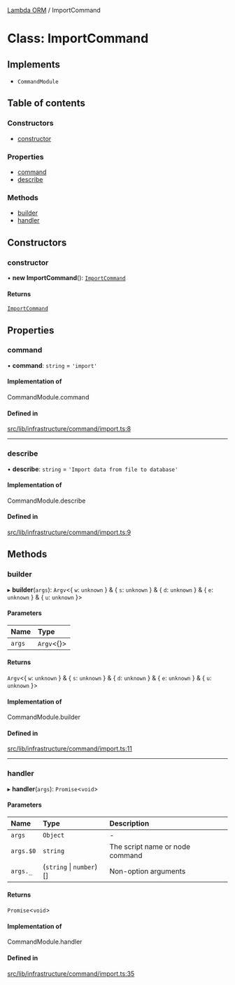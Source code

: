 [Lambda ORM](../README.md) / ImportCommand

# Class: ImportCommand

## Implements

- `CommandModule`

## Table of contents

### Constructors

- [constructor](ImportCommand.md#constructor)

### Properties

- [command](ImportCommand.md#command)
- [describe](ImportCommand.md#describe)

### Methods

- [builder](ImportCommand.md#builder)
- [handler](ImportCommand.md#handler)

## Constructors

### constructor

• **new ImportCommand**(): [`ImportCommand`](ImportCommand.md)

#### Returns

[`ImportCommand`](ImportCommand.md)

## Properties

### command

• **command**: `string` = `'import'`

#### Implementation of

CommandModule.command

#### Defined in

[src/lib/infrastructure/command/import.ts:8](https://github.com/lambda-orm/lambdaorm-cli/blob/dcf97f325baa52ff5af37395f843d59d7ba1abee/src/lib/infrastructure/command/import.ts#L8)

___

### describe

• **describe**: `string` = `'Import data from file to database'`

#### Implementation of

CommandModule.describe

#### Defined in

[src/lib/infrastructure/command/import.ts:9](https://github.com/lambda-orm/lambdaorm-cli/blob/dcf97f325baa52ff5af37395f843d59d7ba1abee/src/lib/infrastructure/command/import.ts#L9)

## Methods

### builder

▸ **builder**(`args`): `Argv`\<\{ `w`: `unknown`  } & \{ `s`: `unknown`  } & \{ `d`: `unknown`  } & \{ `e`: `unknown`  } & \{ `u`: `unknown`  }\>

#### Parameters

| Name | Type |
| :------ | :------ |
| `args` | `Argv`\<{}\> |

#### Returns

`Argv`\<\{ `w`: `unknown`  } & \{ `s`: `unknown`  } & \{ `d`: `unknown`  } & \{ `e`: `unknown`  } & \{ `u`: `unknown`  }\>

#### Implementation of

CommandModule.builder

#### Defined in

[src/lib/infrastructure/command/import.ts:11](https://github.com/lambda-orm/lambdaorm-cli/blob/dcf97f325baa52ff5af37395f843d59d7ba1abee/src/lib/infrastructure/command/import.ts#L11)

___

### handler

▸ **handler**(`args`): `Promise`\<`void`\>

#### Parameters

| Name | Type | Description |
| :------ | :------ | :------ |
| `args` | `Object` | - |
| `args.$0` | `string` | The script name or node command |
| `args._` | (`string` \| `number`)[] | Non-option arguments |

#### Returns

`Promise`\<`void`\>

#### Implementation of

CommandModule.handler

#### Defined in

[src/lib/infrastructure/command/import.ts:35](https://github.com/lambda-orm/lambdaorm-cli/blob/dcf97f325baa52ff5af37395f843d59d7ba1abee/src/lib/infrastructure/command/import.ts#L35)
